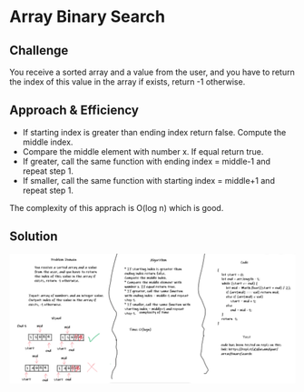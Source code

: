 # Array Binary Search

## Challenge

You receive a sorted array and a value from the user, and you have to return the index of this value in the array if exists, return -1 otherwise.

## Approach & Efficiency

* If starting index is greater than ending index return false.
Compute the middle index.
* Compare the middle element with number x. If equal return true.
* If greater, call the same function with ending index = middle-1 and repeat step 1.
* If smaller, call the same function with starting index = middle+1 and repeat step 1.

The complexity of this apprach is O(log n) which is good.

## Solution

![whiteboard](../../assets/code-challenge-3.png)
